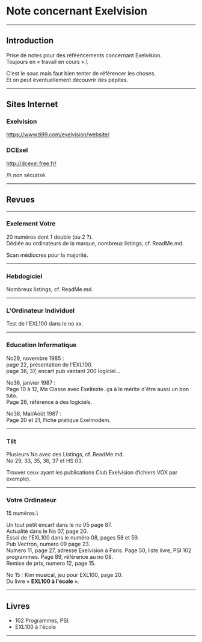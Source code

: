 # Note concernant Exelvision

___
## Introduction

Prise de notes pour des réféencements concernant Exelvision.\
Toujours en « travail en cours ».\

C'est le souc mais faut bien tenter de référencer les choses.\
Et on peut éventuellement découvrir des pépites.

___
## Sites Internet

### Exelvision

https://www.ti99.com/exelvision/website/

### DCExel

http://dcexel.free.fr/

/!\ non sécurisé.

___
## Revues

___
### Exelement Votre

20 numéros dont 1 double (ou 2 ?).\
Dédiée au ordinateurs de la marque, nombreux listings, cf. ReadMe.md.

Scan médiocres pour la majorité.

___
### Hebdogiciel

Nombreux listings, cf. ReadMe.md.


___
### L'Ordinateur Individuel

Test de l'EXL100 dans le no xx.

___
### Education Informatique

No29, novembre 1985 :\
page 22, présentation de l'EXL100.\
page 36, 37, encart pub vantant 200 logiciel...

No36, janvier 1987 :\
Page 10 à 12, Ma Classe avec Exeltexte. ça à le mérite d'être aussi un bon tuto.\
Page 28, référence à des logiciels.

No38, Mai/Août 1987 :\
Page 20 et 21, Fiche pratique Exelmodem.

___
### Tilt

Plusieurs No avec des Listings, cf. ReadMe.md.\
No 29, 33, 35, 36, 37 et HS 03.

Trouver ceux ayant les publications Club Exelvision (fichiers VOX par exemple).

___
### Votre Ordinateur

15 numéros.\

Un tout petit encart dans le no 05 page 87.\
Actualité dans le No 07, page 20.\
Essai de l'EXL100 dans le numéro 08, pages 58 et 59. \
Pub Vectron, numero 09 page 23.\
Numero 11, page 27, adresse Exelvision à Paris. Page 50, liste livre, PSI 102 programmes. Page 89, référence au no 08.\
Remise de prix, numero 12, page 15.

No 15 : Kim musical, jeu pour EXL100, page 20.\
Du livre « **EXL100 à l'école** ».

___
## Livres

- 102 Programmes, PSI.
- EXL100 à l'école


___
